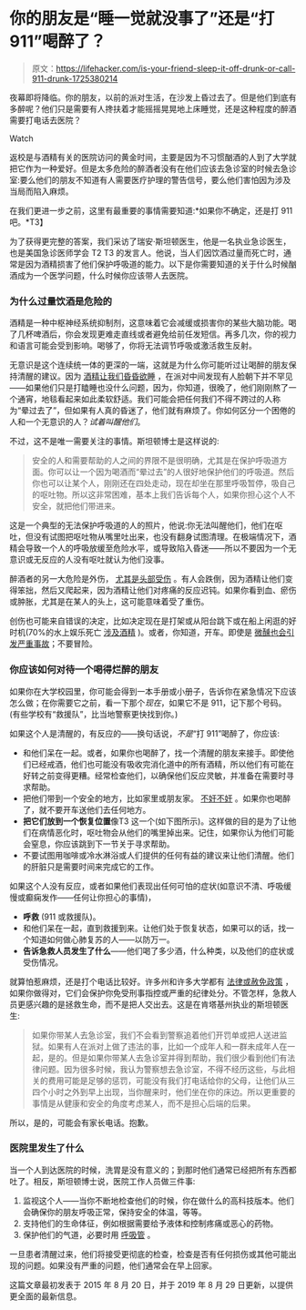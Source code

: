 # 你的朋友是“睡一觉就没事了”还是“打 911”喝醉了？

> 原文：<https://lifehacker.com/is-your-friend-sleep-it-off-drunk-or-call-911-drunk-1725380214>

夜幕即将降临。你的朋友，以前的派对生活，在沙发上昏过去了。但是他们到底有多醉呢？他们只是需要有人搀扶着才能摇摇晃晃地上床睡觉，还是这种程度的醉酒需要打电话去医院？

Watch

返校是与酒精有关的医院访问的黄金时间，主要是因为不习惯酗酒的人到了大学就把它作为一种爱好。但是太多危险的醉酒者没有在他们应该去急诊室的时候去急诊室:要么他们的朋友不知道有人需要医疗护理的警告信号，要么他们害怕因为涉及当局而陷入麻烦。

在我们更进一步之前，这里有最重要的事情需要知道:*如果你不确定，还是打 911 吧。*T3】

为了获得更完整的答案，我们采访了瑞安·斯坦顿医生，他是一名执业急诊医生，也是美国急诊医师学会 T2 T3 的发言人。他说，当人们因饮酒过量而死亡时，通常是因为酒精损害了他们保护呼吸道的能力。以下是你需要知道的关于什么时候酗酒成为一个医学问题，什么时候你应该带人去医院。

### **为什么过量饮酒是危险的**

酒精是一种中枢神经系统抑制剂，这意味着它会减缓或损害你的某些大脑功能。喝了几杯啤酒后，你会发现更难走直线或者避免给前任发短信。再多几次，你的视力和语言可能会受到影响。喝够了，你将无法调节呼吸或激活救生反射。

无意识是这个连续统一体的更深的一端，这就是为什么你可能听过让喝醉的朋友保持清醒的建议。因为 [酒精让我们昏昏欲睡](https://lifehacker.com/skip-the-alcohol-before-bed-to-sleep-better-1714617911) ，在派对中间发现有人脸朝下并不罕见——如果他们只是打瞌睡也没什么问题，因为，你知道，很晚了，他们刚刚熬了一个通宵，地毯看起来如此柔软舒适。我们可能会把任何我们不得不跨过的人称为“晕过去了”，但如果有人真的昏迷了，他们就有麻烦了。你如何区分一个困倦的人和一个无意识的人？*试着叫醒他们*。

不过，这不是唯一需要关注的事情。斯坦顿博士是这样说的:

> 安全的人和需要帮助的人之间的界限不是很明确，尤其是在保护呼吸道方面。你可以让一个因为喝酒而“晕过去”的人很好地保护他们的呼吸道。然后你也可以让某个人，刚刚还在四处走动，现在却坐在那里呼吸暂停，吸自己的呕吐物。所以这非常困难，基本上我们告诉每个人，如果你担心这个人不安全，就把他们带进来。

这是一个典型的无法保护呼吸道的人的照片，他说:你无法叫醒他们，他们在呕吐，但没有试图把呕吐物从嘴里吐出来，也没有翻身试图清理。在极端情况下，酒精会导致一个人的呼吸放缓至危险水平，或导致陷入昏迷——所以不要因为一个无意识或无反应的人没有呕吐就认为他们没事。

醉酒者的另一大危险是外伤， [尤其是头部受伤](https://vitals.lifehacker.com/how-to-know-if-your-concussion-needs-special-treatment-1681161889) 。有人会跌倒，因为酒精让他们变得笨拙，然后又爬起来，因为酒精让他们对疼痛的反应迟钝。如果你看到血、瘀伤或肿胀，尤其是在某人的头上，这可能意味着受了重伤。

创伤也可能来自错误的决定，比如决定现在是打架或从阳台跳下或在船上闲逛的好时机(70%的水上娱乐死亡 [涉及酒精](http://www.cdc.gov/HomeandRecreationalSafety/Water-Safety/waterinjuries-factsheet.html) )。或者，你知道，开车。即使是 [微醺也会引发严重事故](https://ucsdnews.ucsd.edu/pressrelease/unsafe_at_any_level_very_low_blood_alcohol_content_associated_with_causing)；不要冒险。

### **你应该如何对待一个喝得烂醉的朋友**

如果你在大学校园里，你可能会得到一本手册或小册子，告诉你在紧急情况下应该怎么做；在你需要它之前，看一下那个*现在*，如果它不是 911，记下那个号码。(有些学校有“救援队”，比当地警察更快找到你。)

如果这个人是清醒的，有反应的——换句话说，*不是*“打 911”喝醉了，你应该:

*   和他们呆在一起。或者，如果你也喝醉了，找一个清醒的朋友来接手。即使他们已经戒酒，他们也可能没有吸收完消化道中的所有酒精，所以他们有可能在好转之前变得更糟。经常检查他们，以确保他们反应灵敏，并准备在需要时寻求帮助。
*   把他们带到一个安全的地方，比如家里或朋友家。 [不奸不奸](https://www.alcohol.org/effects/sexual-assault-college-campus/) 。如果你也喝醉了，就不要开车送他们去任何地方。
*   **把它们放到一个恢复位置**像T3 这一个(如下图所示)。这样做的目的是为了让他们在病情恶化时，呕吐物会从他们的嘴里掉出来。记住，如果你认为他们可能会窒息，你应该跳到下一节关于寻求帮助。
*   不要试图用咖啡或冷水淋浴或人们提供的任何有益的建议来让他们清醒。他们的肝脏只是需要时间来完成它的工作。

如果这个人没有反应，或者如果他们表现出任何可怕的症状(如意识不清、呼吸缓慢或癫痫发作——任何让你担心的事情)，

*   **呼救** (911 或救援队)。
*   和他们呆在一起，直到救援到来。让他们处于恢复状态，如果可以的话，找一个知道如何做心肺复苏的人——以防万一。
*   **告诉急救人员发生了什么**——他们喝了多少酒，什么种类，以及他们的症状或受伤情况。

就算怕惹麻烦，还是打个电话比较好。许多州和许多大学都有 [法律或赦免政策](https://www.medicalamnesty.org/) ，如果你做得对，它们会保护你免受刑事指控或严重的纪律处分。不管怎样，急救人员更感兴趣的是拯救生命，而不是把人交出去。这是在肯塔基州执业的斯坦顿医生:

> 如果你带某人去急诊室，我们不会看到警察追着他们开罚单或把人送进监狱。如果有人在派对上做了违法的事，比如一个成年人和一群未成年人在一起，是的。但是如果你带某人去急诊室并得到帮助，我们很少看到他们有法律问题。因为很多时候，我认为警察想去急诊室，不得不经历这些，与此相关的费用可能是足够的惩罚，可能没有我们打电话给你的父母，让他们从三四个小时之外到早上出现，当你醒来时，他们坐在你的床边。所以更重要的事情是从健康和安全的角度考虑某人，而不是担心后端的后果。

所以，是的，可能会有家长电话。抱歉。

### **医院里发生了什么**

当一个人到达医院的时候，洗胃是没有意义的；到那时他们通常已经把所有东西都吐了。相反，斯坦顿博士说，医院工作人员做三件事:

1.  监视这个人——当你不断地检查他们的时候，你在做什么的高科技版本。他们会确保你的朋友呼吸正常，保持安全的体温，等等。
2.  支持他们的生命体征，例如根据需要给予液体和控制疼痛或恶心的药物。
3.  保护他们的气道，必要时用 [呼吸管](https://www.nlm.nih.gov/medlineplus/ency/article/003449.htm) 。

一旦患者清醒过来，他们将接受更彻底的检查，检查是否有任何损伤或其他可能出现的问题。如果没有严重的问题，他们通常会在早上回家。

这篇文章最初发表于 2015 年 8 月 20 日，并于 2019 年 8 月 29 日更新，以提供更全面的最新信息。